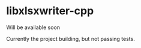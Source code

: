# libxlsxwriter-cpp

Will be available soon

Currently the project building, but not passing tests.
